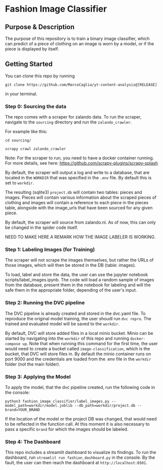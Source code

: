 # Fashion Image Classifier

## Purpose & Description
The purpose of this repository is to train a binary image classifier, which can predict of a piece of clothing on an image is worn by a model, or if the piece is displayed by itself.

## Getting Started
You can clone this repo by running 
```
git clone https://github.com/MarcoCaglia/yt-content-analysis@[RELEASE]
```
in your terminal.

### Step 0: Sourcing the data
The repo comes with a scraper for zalando data. To run the scraper, navigate to the `sourcing` directory and run the `zalando_crawler`.

For example like this:
```
cd sourcing/

scrapy crawl zalando_crawler
```

Note: For the scraper to run, you need to have a docker container running. For more details, see here:
https://github.com/scrapy-plugins/scrapy-splash 

By default, the scraper will output a log and write to a database, that are located in the `WORKDIR` that was specified in the `.env` file. By default this is set to `workdir`.

The resulting (sqlite3) `project.db` will contain two tables: pieces and images. Pieces will contain various information about the scraped pieces of clothing and images will contain a reference to each piece in the pieces table, alongside with the image_urls that have been sourced for any given piece.

By default, the scraper will source from zalando.nl. As of now, this can only be changed in the spider code itself.

NEED TO MAKE HERE A REMARK HOW THE IMAGE LABELER IS WORKING.


### Step 1: Labeling Images (for Training)

The scraper will not scrape the images themselves, but rather the URLs of those images, which will then be stored in the DB (table: images).

To load, label and store the data, the user can use the jupyter notebook scripts/label_images.ipynb. The code will load a random sample of images from the database, present them in the notebook for labeling and will the safe them in the appropriate folder, depending of the user's input.


### Step 2: Running the DVC pipeline

The DVC pipeline is already created and stored in the dvc.yaml file. To reproduce the original model training, the user shoudl run `dvc repro`.
The trained and evaluated model will be saved to the `workdir`.

By default, DVC will store added files in a local minio bucket. Minio can be started by navigating into the `workdir` of this repo and running `docker-compose up`. Note that when running this command for the first time, the user would need to create a bucket called `image-classification`, which is the bucket, that DVC will store files in. By default the minio container runs on port 9000 and the credentials are loaded from the .env file in the `workdir` folder (not the main folder).


### Step 3: Applying the Model

To apply the model, that the dvc pipeline created, run the following code in the console:

```
python3 fashion_image_classifier/label_images.py --model_path=workdir/model.joblib --db_path=workdir/project.db --brand=YOUR_BRAND
```

If the location of the model or the project DB was changed, that would need to be reflected in the function call.
At this moment it is also necessary to pass a specific `brand` for which the images should be labeled.


### Step 4: The Dashboard

This repo includes a streamlit dashboard to visualize its findings. To run the dashboard, run `streamlit run fashion_dashboard.py` in the console. By the fault, the user can then reach the dashboard at `http://localhost:8501`.